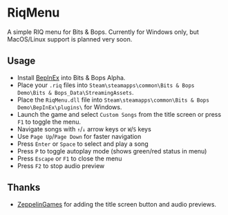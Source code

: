 # RiqMenu

A simple RIQ menu for Bits & Bops. Currently for Windows only, but MacOS/Linux support is planned very soon.

## Usage

- Install [BepInEx](https://docs.bepinex.dev/articles/user_guide/installation/index.html) into Bits & Bops Alpha.
- Place your `.riq` files into `Steam\steamapps\common\Bits & Bops Demo\Bits & Bops_Data\StreamingAssets`.
- Place the `RiqMenu.dll` file into `Steam\steamapps\common\Bits & Bops Demo\BepInEx\plugins\` for Windows.
- Launch the game and select `Custom Songs` from the title screen or press `F1` to toggle the menu.
- Navigate songs with `↑`/`↓` arrow keys or `W`/`S` keys
- Use `Page Up`/`Page Down` for faster navigation
- Press `Enter` or `Space` to select and play a song
- Press `P` to toggle autoplay mode (shows green/red status in menu)
- Press `Escape` or `F1` to close the menu
- Press `F2` to stop audio preview

## Thanks

- [ZeppelinGames](https://github.com/ZeppelinGames) for adding the title screen button and audio previews.
